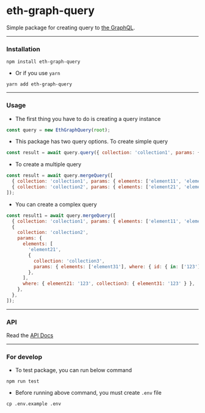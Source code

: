 <h1>
eth-graph-query
</h1>

Simple package for creating query to [the GraphQL](https://thegraph.com/).

---

### Installation

```shell
npm install eth-graph-query

```

- Or if you use `yarn`

```shell
yarn add eth-graph-query
```

---

### Usage

- The first thing you have to do is creating a query instance

```js
const query = new EthGraphQuery(root);
```

- This package has two query options. To create simple query

```js
const result = await query.query({ collection: 'collection1', params: { elements: ['element1', 'element2'] } });
```

- To create a multiple query

```js
const result = await query.mergeQuery([
  { collection: 'collection1', params: { elements: ['element11', 'element12'] } },
  { collection: 'collection2', params: { elements: ['element21', 'element22'] } },
]);
```

- You can create a complex query

```js
const result1 = await query.mergeQuery([
  { collection: 'collection1', params: { elements: ['element11', 'element12'], where: { element11: 'abc' } } },
  {
    collection: 'collection2',
    params: {
      elements: [
        'element21',
        {
          collection: 'collection3',
          params: { elements: ['element31'], where: { id: { in: ['123'] }, element31: 'element31' }, first: 50 },
        },
      ],
      where: { element21: '123', collection3: { element31: '123' } },
    },
  },
]);
```

---

### API

Read the [API Docs](https://github.com/phamhongphuc1999/eth-graph-query/blob/main/docs/api.md)

---

### For develop

- To test package, you can run below command

```shell
npm run test
```

- Before running above command, you must create `.env` file

```shell
cp .env.example .env
```
